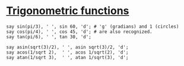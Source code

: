 [1]: http://rosettacode.org/wiki/Trigonometric_functions

# [Trigonometric functions][1]

```perl6
say sin(pi/3), ' ', sin 60, 'd'; # 'g' (gradians) and 1 (circles)
say cos(pi/4), ' ', cos 45, 'd'; # are also recognized.
say tan(pi/6), ' ', tan 30, 'd';
 
say asin(sqrt(3)/2), ' ', asin sqrt(3)/2, 'd';
say acos(1/sqrt 2),  ' ', acos 1/sqrt(2), 'd';
say atan(1/sqrt 3),  ' ', atan 1/sqrt(3), 'd';
```